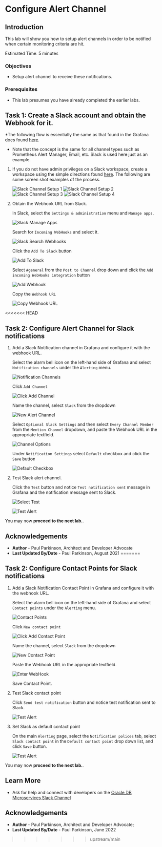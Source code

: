 # Configure Alert Channel

## Introduction

This lab will show you how to setup alert channels in order to be notified when certain monitoring criteria are hit.


Estimated Time:  5 minutes


### Objectives

-   Setup alert channel to receive these notifications. 
  

### Prerequisites

- This lab presumes you have already completed the earlier labs.

## Task 1: Create a Slack account and obtain the Webhook for it.

*The following flow is essentially the same as that found in the Grafana docs found 
    [here](https://grafana.com/blog/2020/02/25/step-by-step-guide-to-setting-up-prometheus-alertmanager-with-slack-pagerduty-and-gmail/). 
    
* Note that the concept is the same for all channel types such as Prometheus Alert Manager, Email, etc. Slack is used here just as an example. 
    
1. If you do not have admin privileges on a Slack workspace, create a workspace using the simple directions found [here](https://slack.com/create#email).  The following are some screen shot examples of the process.

     ![Slack Channel Setup 1](images/slackalertchannelsetup1.png " ")
     ![Slack Channel Setup 2](images/slackalertchannelsetup2.png " ")
     ![Slack Channel Setup 3](images/slackalertchannelsetup3.png " ")
     ![Slack Channel Setup 4](images/slackalertchannelsetup4.png " ")

2.  Obtain the Webhook URL from Slack.

     In Slack, select the `Settings & administration` menu and `Manage apps`.

     ![Slack Manage Apps](images/slack-manageapps.png " ")

     Search for `Incoming WebHooks` and select it.

     ![Slack Search Webhooks](images/searchincomingwebhooks.png " ")
     
     Click the `Add To Slack` button
     
     ![Add To Slack](images/addtoslack.png " ")
     
     Select `#general` from the `Post to Channel` drop down and click the `Add incoming WebHooks integration` button
     
     ![Add Webhook](images/addincomingwebhooksintegration.png " ")
     
     Copy the `Webhook URL` 
     
     ![Copy Webhook URL](images/copythewebhookurl.png " ")
     

<<<<<<< HEAD
## Task 2: Configure Alert Channel for Slack notifications

1. Add a Slack Notification channel in Grafana and configure it with the webhook URL.

   Select the alarm bell icon on the left-hand side of Grafana and select `Notification channels` under the `Alerting` menu.

     ![Notification Channels](images/alerting-notificationchannels.png " ")

   Click `Add Channel`

     ![Click Add Channel](images/clickaddchannel.png " ")
     
   Name the channel, select `Slack` from the dropdown 
   
     ![New Alert Channel](images/newslackalertchannel.png " ")
     
   Select `Optional Slack Settings` and then select `Every Channel Member` from the `Mention Channel` dropdown, and paste the Webhook URL in the appropriate textfield. 
   
     ![Channel Options](images/optionalslackchannelsettings.png " ")
     
   Under `Notification Settings` select `Default` checkbox and click the `Save` button
   
     ![Default Checkbox](images/defaultcheckbox.png " ")

2. Test Slack alert channel.

      Click the `Test` button and notice `Test notification sent` message in Grafana and the notification message sent to Slack.
      
     ![Select Test](images/selecttest.png " ")
     
     ![Test Alert](images/slacktestalert.png " ")

    
You may now **proceed to the next lab.**.

## Acknowledgements
* **Author** - Paul Parkinson, Architect and Developer Advocate
* **Last Updated By/Date** - Paul Parkinson, August 2021
=======
## Task 2: Configure Contact Points for Slack notifications

1. Add a Slack Notification Contact Point in Grafana and configure it with the webhook URL.

   Select the alarm bell icon on the left-hand side of Grafana and select `Contact points` under the `Alerting` menu.

     ![Contact Points](images/contactpoints.png " ")

   Click `New contact point`

     ![Click Add Contact Point](images/newcontactpoint.png " ")
     
   Name the channel, select `Slack` from the dropdown 
   
     ![New Contact Point](images/contactpointtypeslack.png " ")
     
   Paste the Webhook URL in the appropriate textfield. 
   
     ![Enter WebHook](images/webhookurlinslack.png " ")

   Save Contact Point.

2. Test Slack contact point

      Click `Send test notification` button and notice test notification sent to Slack.
     
     ![Test Alert](images/testalertinslack.png " ")

3. Set Slack as default contact point

   On the main `Alerting` page, select the `Notification polices` tab, select `Slack contact point` in the  `Default contact point` drop down list, and click `Save` button.

   ![Test Alert](images/notificationpolicies.png " ")
    
You may now **proceed to the next lab.**.

## Learn More

* Ask for help and connect with developers on the [Oracle DB Microservices Slack Channel](https://bit.ly/oracle-db-microservices-help-slack)   

## Acknowledgements
* **Author** - Paul Parkinson, Architect and Developer Advocate;
* **Last Updated By/Date** - Paul Parkinson, June 2022
>>>>>>> upstream/main
